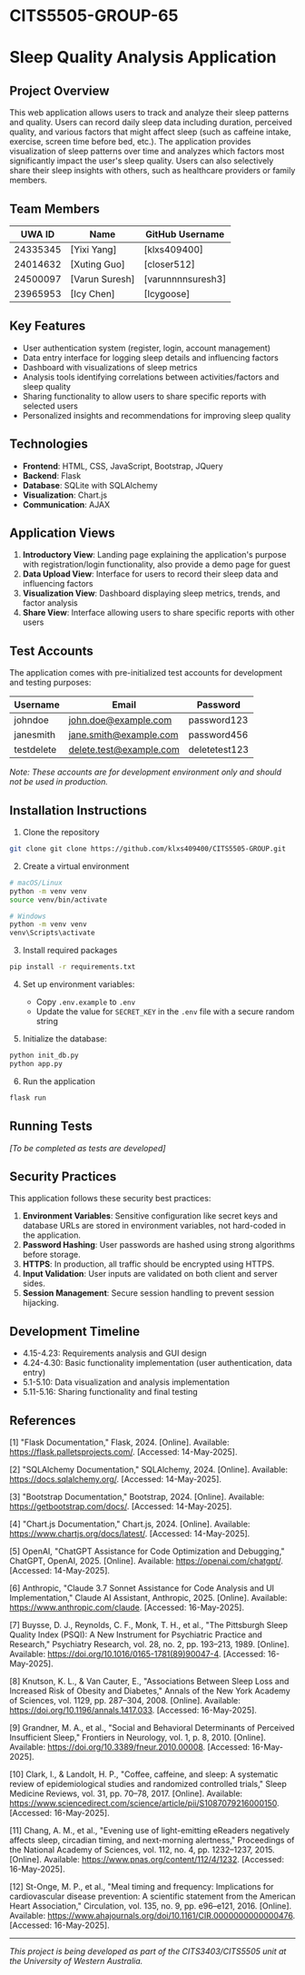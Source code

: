 # CITS5505-GROUP-65

# Sleep Quality Analysis Application

## Project Overview

This web application allows users to track and analyze their sleep patterns and quality. Users can record daily sleep data including duration, perceived quality, and various factors that might affect sleep (such as caffeine intake, exercise, screen time before bed, etc.). The application provides visualization of sleep patterns over time and analyzes which factors most significantly impact the user's sleep quality. Users can also selectively share their sleep insights with others, such as healthcare providers or family members.

## Team Members

| UWA ID   | Name           | GitHub Username   |
| -------- | -------------- | ----------------- |
| 24335345 | [Yixi Yang]    | [klxs409400]      |
| 24014632 | [Xuting Guo]   | [closer512]       |
| 24500097 | [Varun Suresh] | [varunnnnsuresh3] |
| 23965953 | [Icy Chen]     | [Icygoose]        |

## Key Features

- User authentication system (register, login, account management)
- Data entry interface for logging sleep details and influencing factors
- Dashboard with visualizations of sleep metrics
- Analysis tools identifying correlations between activities/factors and sleep quality
- Sharing functionality to allow users to share specific reports with selected users
- Personalized insights and recommendations for improving sleep quality

## Technologies

- **Frontend**: HTML, CSS, JavaScript, Bootstrap, JQuery
- **Backend**: Flask
- **Database**: SQLite with SQLAlchemy
- **Visualization**: Chart.js
- **Communication**: AJAX

## Application Views

1. **Introductory View**: Landing page explaining the application's purpose with registration/login functionality, also provide a demo page for guest
2. **Data Upload View**: Interface for users to record their sleep data and influencing factors
3. **Visualization View**: Dashboard displaying sleep metrics, trends, and factor analysis
4. **Share View**: Interface allowing users to share specific reports with other users

## Test Accounts

The application comes with pre-initialized test accounts for development and testing purposes:

| Username   | Email                   | Password      |
| ---------- | ----------------------- | ------------- |
| johndoe    | john.doe@example.com    | password123   |
| janesmith  | jane.smith@example.com  | password456   |
| testdelete | delete.test@example.com | deletetest123 |

_Note: These accounts are for development environment only and should not be used in production._

## Installation Instructions

1. Clone the repository

```bash
git clone git clone https://github.com/klxs409400/CITS5505-GROUP.git
```

2. Create a virtual environment

```bash
# macOS/Linux
python -m venv venv
source venv/bin/activate
```

```bash
# Windows
python -m venv venv
venv\Scripts\activate
```

3. Install required packages

```bash
pip install -r requirements.txt
```

4. Set up environment variables:

   - Copy `.env.example` to `.env`
   - Update the value for `SECRET_KEY` in the `.env` file with a secure random string

5. Initialize the database:

```bash
python init_db.py
python app.py
```

6. Run the application

```bash
flask run
```

## Running Tests

_[To be completed as tests are developed]_

## Security Practices

This application follows these security best practices:

1. **Environment Variables**: Sensitive configuration like secret keys and database URLs are stored in environment variables, not hard-coded in the application.
2. **Password Hashing**: User passwords are hashed using strong algorithms before storage.
3. **HTTPS**: In production, all traffic should be encrypted using HTTPS.
4. **Input Validation**: User inputs are validated on both client and server sides.
5. **Session Management**: Secure session handling to prevent session hijacking.

## Development Timeline

- 4.15-4.23: Requirements analysis and GUI design
- 4.24-4.30: Basic functionality implementation (user authentication, data entry)
- 5.1-5.10: Data visualization and analysis implementation
- 5.11-5.16: Sharing functionality and final testing

## References

[1] "Flask Documentation," Flask, 2024. [Online]. Available: https://flask.palletsprojects.com/. [Accessed: 14-May-2025].

[2] "SQLAlchemy Documentation," SQLAlchemy, 2024. [Online]. Available: https://docs.sqlalchemy.org/. [Accessed: 14-May-2025].

[3] "Bootstrap Documentation," Bootstrap, 2024. [Online]. Available: https://getbootstrap.com/docs/. [Accessed: 14-May-2025].

[4] "Chart.js Documentation," Chart.js, 2024. [Online]. Available: https://www.chartjs.org/docs/latest/. [Accessed: 14-May-2025].

[5] OpenAI, "ChatGPT Assistance for Code Optimization and Debugging," ChatGPT, OpenAI, 2025. [Online]. Available: https://openai.com/chatgpt/. [Accessed: 14-May-2025].

[6] Anthropic, "Claude 3.7 Sonnet Assistance for Code Analysis and UI Implementation," Claude AI Assistant, Anthropic, 2025. [Online]. Available: https://www.anthropic.com/claude. [Accessed: 16-May-2025].

[7] Buysse, D. J., Reynolds, C. F., Monk, T. H., et al., "The Pittsburgh Sleep Quality Index (PSQI): A New Instrument for Psychiatric Practice and Research," Psychiatry Research, vol. 28, no. 2, pp. 193–213, 1989. [Online]. Available: https://doi.org/10.1016/0165-1781(89)90047-4. [Accessed: 16-May-2025].

[8] Knutson, K. L., & Van Cauter, E., "Associations Between Sleep Loss and Increased Risk of Obesity and Diabetes," Annals of the New York Academy of Sciences, vol. 1129, pp. 287–304, 2008. [Online]. Available: https://doi.org/10.1196/annals.1417.033. [Accessed: 16-May-2025].

[9] Grandner, M. A., et al., "Social and Behavioral Determinants of Perceived Insufficient Sleep," Frontiers in Neurology, vol. 1, p. 8, 2010. [Online]. Available: https://doi.org/10.3389/fneur.2010.00008. [Accessed: 16-May-2025].

[10] Clark, I., & Landolt, H. P., "Coffee, caffeine, and sleep: A systematic review of epidemiological studies and randomized controlled trials," Sleep Medicine Reviews, vol. 31, pp. 70–78, 2017. [Online]. Available: https://www.sciencedirect.com/science/article/pii/S1087079216000150. [Accessed: 16-May-2025].

[11] Chang, A. M., et al., "Evening use of light-emitting eReaders negatively affects sleep, circadian timing, and next-morning alertness," Proceedings of the National Academy of Sciences, vol. 112, no. 4, pp. 1232–1237, 2015. [Online]. Available: https://www.pnas.org/content/112/4/1232. [Accessed: 16-May-2025].

[12] St-Onge, M. P., et al., "Meal timing and frequency: Implications for cardiovascular disease prevention: A scientific statement from the American Heart Association," Circulation, vol. 135, no. 9, pp. e96–e121, 2016. [Online]. Available: https://www.ahajournals.org/doi/10.1161/CIR.0000000000000476. [Accessed: 16-May-2025].

---

_This project is being developed as part of the CITS3403/CITS5505 unit at the University of Western Australia._
